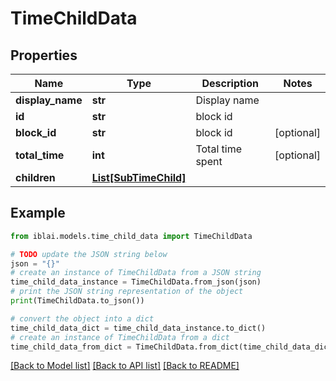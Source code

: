 # TimeChildData


## Properties

Name | Type | Description | Notes
------------ | ------------- | ------------- | -------------
**display_name** | **str** | Display name | 
**id** | **str** | block id | 
**block_id** | **str** | block id | [optional] 
**total_time** | **int** | Total time spent | [optional] 
**children** | [**List[SubTimeChild]**](SubTimeChild.md) |  | 

## Example

```python
from iblai.models.time_child_data import TimeChildData

# TODO update the JSON string below
json = "{}"
# create an instance of TimeChildData from a JSON string
time_child_data_instance = TimeChildData.from_json(json)
# print the JSON string representation of the object
print(TimeChildData.to_json())

# convert the object into a dict
time_child_data_dict = time_child_data_instance.to_dict()
# create an instance of TimeChildData from a dict
time_child_data_from_dict = TimeChildData.from_dict(time_child_data_dict)
```
[[Back to Model list]](../README.md#documentation-for-models) [[Back to API list]](../README.md#documentation-for-api-endpoints) [[Back to README]](../README.md)


